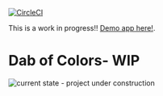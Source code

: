 [![CircleCI](https://circleci.com/gh/misskelly/dab-of-color.svg?style=svg)](https://circleci.com/gh/misskelly/dab-of-color)

This is a work in progress!! [Demo app here!](https://dab-of-colors.firebaseapp.com/).

# Dab of Colors- WIP

![current state - project under construction](https://user-images.githubusercontent.com/27245530/66238178-33425e00-e6b4-11e9-833f-7cb01848f832.png)



